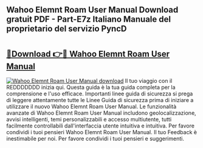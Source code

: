 ## Wahoo Elemnt Roam User Manual Download gratuit PDF - Part-E7z Italiano Manuale del proprietario del servizio PyncD

# <h2><a href="http://dfgvame.blite.top/?on=Wahoo+Elemnt+Roam+User+Manual">🔗Download 👉🔴 Wahoo Elemnt Roam User Manual</a></h2>

[![Wahoo Elemnt Roam User Manual download](https://i.imgur.com/lujVjoI.png)](http://dfgvame.blite.top/?on=Wahoo+Elemnt+Roam+User+Manual)
Il tuo viaggio con il REDDDDDDD inizia qui. Questa guida è la tua guida completa per la comprensione e l'uso efficace. Importanti linee guida di sicurezza si prega di leggere attentamente tutte le Linee Guida di sicurezza prima di iniziare a utilizzare il nuovo Wahoo Elemnt Roam User Manual. Le funzionalità avanzate di Wahoo Elemnt Roam User Manual includono geolocalizzazione, avvisi intelligenti, temi personalizzabili e accesso multiutente, tutti facilmente controllabili dall'interfaccia utente intuitiva e intuitiva. Per favore condividi i tuoi pensieri Wahoo Elemnt Roam User Manual. Il tuo Feedback è inestimabile per noi. Per favore condividi i tuoi pensieri e suggerimenti.
